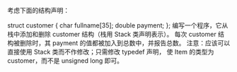 考虑下面的结构声明：

struct customer {
char fullname[35];
double payment;
};
编写一个程序，它从栈中添加和删除 customer 结构（栈用 Stack 类声明表示）。
每次 customer 结构被删除时，其 payment 的值都被加入到总数中，并报告总数。
注意：应该可以直接使用 Stack 类而不作修改；只需修改 typedef 声明，
使 Item 的类型为 customer，而不是 unsigned long 即可。